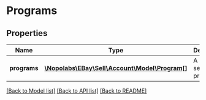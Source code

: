 # Programs

## Properties
Name | Type | Description | Notes
------------ | ------------- | ------------- | -------------
**programs** | [**\Nopolabs\EBay\Sell\Account\Model\Program[]**](Program.md) | A list of seller programs. | [optional] 

[[Back to Model list]](../README.md#documentation-for-models) [[Back to API list]](../README.md#documentation-for-api-endpoints) [[Back to README]](../README.md)


